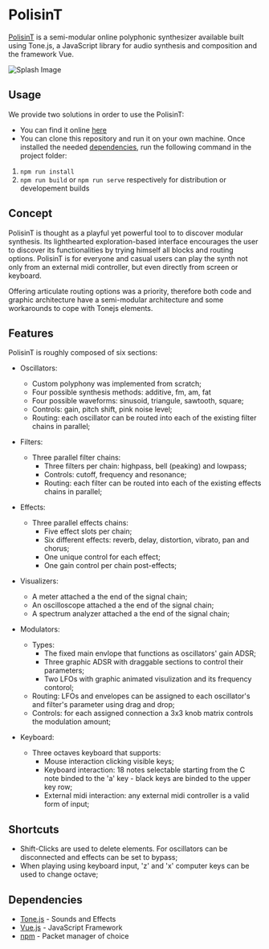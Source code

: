 # PolisinT

[PolisinT](https://furiocolombo.github.io/) is a semi-modular online polyphonic synthesizer available built using Tone.js, a JavaScript library for audio synthesis and composition and the framework Vue.

![Splash Image](https://github.com/FurioColombo/zenyth_polisint/blob/main/assets/zenith_polisint.png)

## Usage
We provide two solutions in order to use the PolisinT:
  - You can find it online [here](https://furiocolombo.github.io/)
  - You can clone this repository and run it on your own machine. Once installed the needed [dependencies](#Dependencies), run the following command in the project folder:
  1. `npm run install`
  2. `npm run build` or `npm run serve` respectively for distribution or developement builds

## Concept

PolisinT is thought as a playful yet powerful tool to to discover modular synthesis. Its lighthearted exploration-based interface encourages the user to discover its functionalities by trying himself all blocks and routing options. PolisinT is for everyone and casual users can play the synth not only from an external midi controller, but even directly from screen or keyboard.

Offering articulate routing options was a priority, therefore both code and graphic architecture have a semi-modular architecture and some workarounds to cope with Tonejs elements.


## Features
PolisinT is roughly composed of six sections:

- Oscillators: 
  - Custom polyphony was implemented from scratch;
  - Four possible synthesis methods: additive, fm, am, fat
  - Four possible waveforms: sinusoid, triangule, sawtooth, square;
  - Controls: gain, pitch shift, pink noise level; 
  - Routing: each oscillator can be routed into each of the existing filter chains in parallel; 
  
- Filters:
  - Three parallel filter chains:
    - Three filters per chain: highpass, bell (peaking) and lowpass;
    - Controls: cutoff, frequency and resonance;
    - Routing: each filter can be routed into each of the existing effects chains in parallel; 

- Effects:
  - Three parallel effects chains:
    - Five effect slots per chain;
    - Six different effects: reverb, delay, distortion, vibrato, pan and chorus;
    - One unique control for each effect;
    - One gain control per chain post-effects;
    
- Visualizers:
  - A meter attached a the end of the signal chain;
  - An oscilloscope attached a the end of the signal chain;
  - A spectrum analyzer attached a the end of the signal chain;
  
- Modulators:
  - Types: 
    - The fixed main envlope that functions as oscillators' gain ADSR;
    - Three graphic ADSR with draggable sections to control their parameters;
    - Two LFOs with graphic animated visulization and its frequency contorol;
  - Routing: LFOs and envelopes can be assigned to each oscillator's and filter's parameter using drag and drop;
  - Controls: for each assigned connection a 3x3 knob matrix controls the modulation amount;
 
- Keyboard:
  - Three octaves keyboard that supports:
    - Mouse interaction clicking visible keys;
    - Keyboard interaction: 18 notes selectable starting from the C note binded to the 'a' key - black keys are binded to the upper key row;
    - External midi interaction: any external midi controller is a valid form of input;
  

## Shortcuts
  - Shift-Clicks are used to delete elements. For oscillators can be disconnected and effects can be set to bypass;
  - When playing using keyboard input, 'z' and 'x' computer keys can be used to change octave;


## Dependencies
- [Tone.js](https://tonejs.github.io) - Sounds and Effects
- [Vue.js](https://vuejs.org) - JavaScript Framework 
- [npm](https://www.npmjs.com/) - Packet manager of choice
